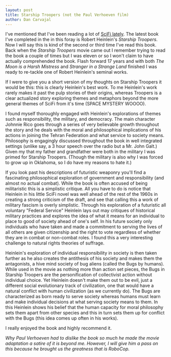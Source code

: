 ```yaml
---
layout: post
title: Starship Troopers (not the Paul Verhoeven film)
author: Dan Carvajal
---
```

I've mentioned that I've been reading a lot of [SciFi lately](http://dancarvajal.com/2015/12/02/What-Am-I-Reading.html). The latest book I've completed in the in this foray is Robert Heinlein's *Starship Troopers*. Now I will say this is kind of the second or third time I've read this book. Back when the *Starship Troopers* movie came out I remember trying to read the book a couple of times but I was eleven or so I won't claim to have actually comprehended the book. Flash forward 17 years and with both *The Moon is a Harsh Mistress* and *Stranger in a Strange Land* finished I was ready to re-tackle one of Robert Heinlein's seminal works.

If I were to give you a short version of my thoughts on Starship Troopers it would be this: this is clearly Heinlein's best work. To me Heinlein's work rarely makes it past the pulp stories of their origins, whereas Troopers is a clear actualized story exploring themes and metaphors beyond the more general themes of SciFi from it's time (SPACE MYSTERY WOOOO).

I found myself thoroughly engaged with Heinlein's explorations of themes such as responsibility, the military, and democracy. The main character Johnnie Rico goes through a series of very believable growth throughout the story and he deals with the moral and philosophical implications of his actions in joining the Tehran Federation and what service to society means. Philosophy is engagingly discussed throughout the book in well integrated settings (unlike say, a 3 hour speech over the radio but a Mr. John Galt.) Given my that my father and grandfather were both in the military I was primed for Starship Troopers. (Though the military is also why I was forced to grow up in Oklahoma, so I do have my reasons to hate it.)

If you look past his descriptions of futuristic weaponry you'll find a fascinating philosophical exploration of government and responsibility (and almost no actual combat). While the book is often accused of being militaristic this is a simplistic critique. All you have to do is notice that Heinlein in his little SciFi novel was well ahead of the rest of the 1960s in creating a strong criticism of the draft, and see that calling this a work of military fascism is overly simplistic. Through his exploration of a futuristic all voluntary "Federal Service" Heinlein lays out may critiques of historical military practices and explores the idea of what it means for an individual to place to good of society ahead of one's self. In his future society only individuals who have taken and made a commitment to serving the lives of all others are given citizenship and the right to vote regardless of whether they are in combat or non-combat roles. I found this a very interesting challenge to natural rights theories of suffrage.

Heinlein's exploration of individual responsibility in society is then taken further as he also creates the antithesis of his society and makes them the antagonists, a hive mind society of bug aliens (called the Bugs by humans). While used in the movie as nothing more than action set pieces, the Bugs in Starship Troopers are the personification of collectivist action without individual choice. Yet Heinlein doesn't make them out to be evil, just a different social evolutionary track of civilization, one that would have a natural conflict with human civilization (as we currently do). The Bugs are characterized as born ready to serve society whereas humans must learn and make individual decisions at what serving society means to them. In this Heinlein shows his belief that the human capacity for moral philosophy sets them apart from other species and this in turn sets them up for conflict with the Bugs (this idea comes up often in his works).

I really enjoyed the book and highly recommend it.

*Why Paul Verhoeven had to dislike the book so much he made the movie adaptation a satire of it is beyond me. However, I will give him a pass on this because he brought us the greatness that is RoboCop.*
